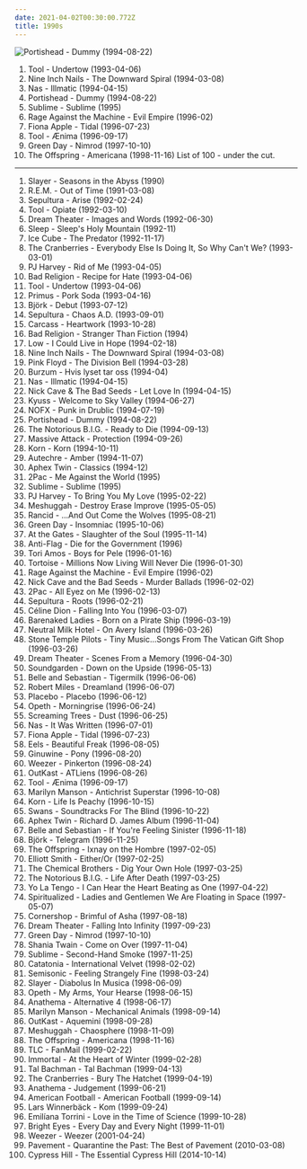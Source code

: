 ```yaml
---
date: 2021-04-02T00:30:00.772Z
title: 1990s
---
```

![Portishead - Dummy (1994-08-22)](http://coverartarchive.org/release/87888070-1b25-4830-aebc-dee490058b74/2550628489-500.jpg "Portishead - Dummy (1994-08-22)")
1. <span title="#progressive_metal #alternative_metal">Tool - Undertow (1993-04-06)</span>
2. <span title="#industrial #industrial_rock">Nine Inch Nails - The Downward Spiral (1994-03-08)</span>
3. <span title="#hip_hop #rap #hip_hop">Nas - Illmatic (1994-04-15)</span>
4. <span title="#trip_hop">Portishead - Dummy (1994-08-22)</span>
5. <span title="#ska #rock">Sublime - Sublime (1995)</span>
6. <span title="#rock #alternative #90_s #1996 #alternative_rock #hard_rock">Rage Against the Machine - Evil Empire (1996-02)</span>
7. <span title="#female_vocalists #alternative #singer_songwriter">Fiona Apple - Tidal (1996-07-23)</span>
8. <span title="#progressive_metal #progressive_rock #metal">Tool - Ænima (1996-09-17)</span>
9. <span title="#punk_rock #pop_punk #punk">Green Day - Nimrod (1997-10-10)</span>
10. <span title="#punk_rock #punk">The Offspring - Americana (1998-11-16)</span>
List of 100 - under the cut.
<!-- more -->
-----
1. <span title="#thrash_metal">Slayer - Seasons in the Abyss (1990)</span>
2. <span title="#1991 #90_s #alternative_rock #rock">R.E.M. - Out of Time (1991-03-08)</span>
3. <span title="#thrash_metal">Sepultura - Arise (1992-02-24)</span>
4. <span title="#progressive_metal #alternative_metal #progressive_rock #1992 #rock">Tool - Opiate (1992-03-10)</span>
5. <span title="#progressive_metal">Dream Theater - Images and Words (1992-06-30)</span>
6. <span title="#stoner_metal #doom_metal #stoner_rock">Sleep - Sleep's Holy Mountain (1992-11)</span>
7. <span title="#gangsta_rap #rap">Ice Cube - The Predator (1992-11-17)</span>
8. <span title="#90_s #rock">The Cranberries - Everybody Else Is Doing It, So Why Can't We? (1993-03-01)</span>
9. <span title="#1993 #alternative">PJ Harvey - Rid of Me (1993-04-05)</span>
10. <span title="#punk_rock">Bad Religion - Recipe for Hate (1993-04-06)</span>
11. <span title="#progressive_metal #alternative_metal">Tool - Undertow (1993-04-06)</span>
12. <span title="#alternative_metal #alternative_rock #funk_metal">Primus - Pork Soda (1993-04-16)</span>
13. <span title="#electronic #alternative #1993">Björk - Debut (1993-07-12)</span>
14. <span title="#thrash_metal #groove_metal">Sepultura - Chaos A.D. (1993-09-01)</span>
15. <span title="#melodic_death_metal #death_metal">Carcass - Heartwork (1993-10-28)</span>
16. <span title="#punk_rock #punk">Bad Religion - Stranger Than Fiction (1994)</span>
17. <span title="#slowcore #1994">Low - I Could Live in Hope (1994-02-18)</span>
18. <span title="#industrial #industrial_rock">Nine Inch Nails - The Downward Spiral (1994-03-08)</span>
19. <span title="#progressive_rock">Pink Floyd - The Division Bell (1994-03-28)</span>
20. <span title="#black_metal #ambient_black_metal">Burzum - Hvis lyset tar oss (1994-04)</span>
21. <span title="#hip_hop #rap #hip_hop">Nas - Illmatic (1994-04-15)</span>
22. <span title="#1994 #alternative_rock">Nick Cave & The Bad Seeds - Let Love In (1994-04-15)</span>
23. <span title="#stoner_rock">Kyuss - Welcome to Sky Valley (1994-06-27)</span>
24. <span title="#punk #punk_rock #skate_punk">NOFX - Punk in Drublic (1994-07-19)</span>
25. <span title="#trip_hop">Portishead - Dummy (1994-08-22)</span>
26. <span title="#1994 #rap">The Notorious B.I.G. - Ready to Die (1994-09-13)</span>
27. <span title="#trip_hop">Massive Attack - Protection (1994-09-26)</span>
28. <span title="#nu_metal">Korn - Korn (1994-10-11)</span>
29. <span title="#idm #ambient #electronic">Autechre - Amber (1994-11-07)</span>
30. <span title="#idm #electronic #techno">Aphex Twin - Classics (1994-12)</span>
31. <span title="#2_pac #rap #gangsta_rap">2Pac - Me Against the World (1995)</span>
32. <span title="#ska #rock">Sublime - Sublime (1995)</span>
33. <span title="#90_s #alternative #female_vocalists #1995">PJ Harvey - To Bring You My Love (1995-02-22)</span>
34. <span title="#progressive_metal #math_metal #death_metal">Meshuggah - Destroy Erase Improve (1995-05-05)</span>
35. <span title="#punk #punk_rock #ska_punk">Rancid - ...And Out Come the Wolves (1995-08-21)</span>
36. <span title="#punk_rock #punk">Green Day - Insomniac (1995-10-06)</span>
37. <span title="#melodic_death_metal">At the Gates - Slaughter of the Soul (1995-11-14)</span>
38. <span title="#punk #punk_rock">Anti-Flag - Die for the Government (1996)</span>
39. <span title="#alternative #piano #female_vocalists #singer_songwriter #90_s #1996">Tori Amos - Boys for Pele (1996-01-16)</span>
40. <span title="#post_rock">Tortoise - Millions Now Living Will Never Die (1996-01-30)</span>
41. <span title="#rock #alternative #90_s #1996 #alternative_rock #hard_rock">Rage Against the Machine - Evil Empire (1996-02)</span>
42. <span title="#1996 #90_s">Nick Cave and the Bad Seeds - Murder Ballads (1996-02-02)</span>
43. <span title="#gangsta_rap #hip_hop #2_pac #rap #west_coast">2Pac - All Eyez on Me (1996-02-13)</span>
44. <span title="#thrash_metal #groove_metal #metal">Sepultura - Roots (1996-02-21)</span>
45. <span title="#celine_dion #pop">Céline Dion - Falling Into You (1996-03-07)</span>
46. <span title="#1996 #1990_s">Barenaked Ladies - Born on a Pirate Ship (1996-03-19)</span>
47. <span title="#indie #indie_rock #1996 #lo_fi">Neutral Milk Hotel - On Avery Island (1996-03-26)</span>
48. <span title="#rock">Stone Temple Pilots - Tiny Music...Songs From The Vatican Gift Shop (1996-03-26)</span>
49. <span title="#progressive_metal">Dream Theater - Scenes From a Memory (1996-04-30)</span>
50. <span title="#grunge #alternative_rock">Soundgarden - Down on the Upside (1996-05-13)</span>
51. <span title="#indie #1996 #indie_pop">Belle and Sebastian - Tigermilk (1996-06-06)</span>
52. <span title="#trance #dream #robert_miles #chillout #dance">Robert Miles - Dreamland (1996-06-07)</span>
53. <span title="#alternative_rock #alternative #rock">Placebo - Placebo (1996-06-12)</span>
54. <span title="#progressive_death_metal #progressive_metal">Opeth - Morningrise (1996-06-24)</span>
55. <span title="#grunge #1996">Screaming Trees - Dust (1996-06-25)</span>
56. <span title="#rap #hip_hop #hip_hop #east_coast_rap #nas">Nas - It Was Written (1996-07-01)</span>
57. <span title="#female_vocalists #alternative #singer_songwriter">Fiona Apple - Tidal (1996-07-23)</span>
58. <span title="#1996 #alternative #rock #alternative_rock #indie_rock #90_s">Eels - Beautiful Freak (1996-08-05)</span>
59. <span title="#hip_hop #90_s #smooth #1990_s #ponyrape #the_shit #late_90_s #pony">Ginuwine - Pony (1996-08-20)</span>
60. <span title="#alternative_rock #1996 #90_s">Weezer - Pinkerton (1996-08-24)</span>
61. <span title="#hip_hop">OutKast - ATLiens (1996-08-26)</span>
62. <span title="#progressive_metal #progressive_rock #metal">Tool - Ænima (1996-09-17)</span>
63. <span title="#industrial_metal #industrial #metal">Marilyn Manson - Antichrist Superstar (1996-10-08)</span>
64. <span title="#nu_metal #1996">Korn - Life Is Peachy (1996-10-15)</span>
65. <span title="#post_rock #experimental #1996">Swans - Soundtracks For The Blind (1996-10-22)</span>
66. <span title="#idm #electronic">Aphex Twin - Richard D. James Album (1996-11-04)</span>
67. <span title="#indie_pop #1996 #indie">Belle and Sebastian - If You're Feeling Sinister (1996-11-18)</span>
68. <span title="#electronic #remix #90_s">Björk - Telegram (1996-11-25)</span>
69. <span title="#punk_rock">The Offspring - Ixnay on the Hombre (1997-02-05)</span>
70. <span title="#singer_songwriter #1997">Elliott Smith - Either/Or (1997-02-25)</span>
71. <span title="#electronic #big_beat">The Chemical Brothers - Dig Your Own Hole (1997-03-25)</span>
72. <span title="#rap">The Notorious B.I.G. - Life After Death (1997-03-25)</span>
73. <span title="#1997 #indie_rock">Yo La Tengo - I Can Hear the Heart Beating as One (1997-04-22)</span>
74. <span title="#1997 #space_rock">Spiritualized - Ladies and Gentlemen We Are Floating in Space (1997-05-07)</span>
75. <span title="#electronica #indie_rock #raga_rock">Cornershop - Brimful of Asha (1997-08-18)</span>
76. <span title="#progressive_metal #progressive_rock">Dream Theater - Falling Into Infinity (1997-09-23)</span>
77. <span title="#punk_rock #pop_punk #punk">Green Day - Nimrod (1997-10-10)</span>
78. <span title="#shania_twain #country">Shania Twain - Come on Over (1997-11-04)</span>
79. <span title="#1997 #ska_punk #ska_punk #sublime #1990_s #smoke #second_hand #us_american #compilation_album #djtopp #its_all_chill #k_1_r_7_m #second_hand_smoke #mca_inc #passive_smoking">Sublime - Second-Hand Smoke (1997-11-25)</span>
80. <span title="#1998">Catatonia - International Velvet (1998-02-02)</span>
81. <span title="#1998 #rock #alternative_rock #90_s">Semisonic - Feeling Strangely Fine (1998-03-24)</span>
82. <span title="#thrash_metal">Slayer - Diabolus In Musica (1998-06-09)</span>
83. <span title="#progressive_death_metal #progressive_metal">Opeth - My Arms, Your Hearse (1998-06-15)</span>
84. <span title="#doom_metal #progressive_rock #progressive_metal">Anathema - Alternative 4 (1998-06-17)</span>
85. <span title="#industrial_rock #industrial_metal #industrial #glam_rock #metal">Marilyn Manson - Mechanical Animals (1998-09-14)</span>
86. <span title="#hip_hop">OutKast - Aquemini (1998-09-28)</span>
87. <span title="#progressive_metal #math_metal #death_metal #1998">Meshuggah - Chaosphere (1998-11-09)</span>
88. <span title="#punk_rock #punk">The Offspring - Americana (1998-11-16)</span>
89. <span title="#rnb #90_s">TLC - FanMail (1999-02-22)</span>
90. <span title="#black_metal">Immortal - At the Heart of Winter (1999-02-28)</span>
91. <span title="#rock">Tal Bachman - Tal Bachman (1999-04-13)</span>
92. <span title="#rock #alternative #90_s">The Cranberries - Bury The Hatchet (1999-04-19)</span>
93. <span title="#progressive_rock #doom_metal">Anathema - Judgement (1999-06-21)</span>
94. <span title="#indie_rock #emo">American Football - American Football (1999-09-14)</span>
95. <span title="#1999 #rock #swedish #singer_songwriter #svenskt #quiet #favorit #1990_s #my_cds #blandband #singer_songeriter">Lars Winnerbäck - Kom (1999-09-24)</span>
96. <span title="#1999">Emilíana Torrini - Love in the Time of Science (1999-10-28)</span>
97. <span title="#1999 #indie">Bright Eyes - Every Day and Every Night (1999-11-01)</span>
98. <span title="#rock #alternative_rock #weezer #alternative #90_s">Weezer - Weezer (2001-04-24)</span>
99. <span title="#2010">Pavement - Quarantine the Past: The Best of Pavement (2010-03-08)</span>
100. <span title="#hip_hop #rap #west_coast #1990_s #bad_albums #horrible_albums">Cypress Hill - The Essential Cypress Hill (2014-10-14)</span>
